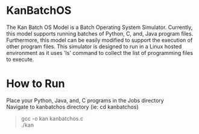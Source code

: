 # KanBatchOS
The Kan Batch OS Model is a Batch Operating System Simulator. Currently, this model supports running batches of Python, C, and, Java program files. Furthermore, this model can be easily modified to support the execution of other program files. This simulator is designed to run in a Linux hosted environment as it uses 'ls' command to collect the list of programming files to execute. <br />

# How to Run
Place your Python, Java, and, C programs in the Jobs directory <br />
Navigate to kanbatchos directory (ie: cd kanbatchos) <br />
> gcc -o kan kanbatchos.c <br />
> ./kan 
